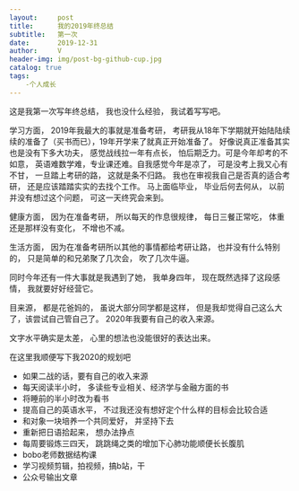 ```yaml
---
layout:     post
title:      我的2019年终总结
subtitle:   第一次
date:       2019-12-31
author:     V
header-img: img/post-bg-github-cup.jpg
catalog: true
tags:
    -个人成长
---
```


这是我第一次写年终总结， 我也没什么经验， 我试着写写吧。

学习方面， 2019年我最大的事就是准备考研， 考研我从18年下学期就开始陆陆续续的准备了（买书而已），19年开学来了就真正开始准备了。 好像说真正准备其实也是没有下多大功夫， 感觉战线拉一年有点长， 怕后期乏力。可是今年却考的不如意， 英语难数学难，专业课还难。自我感觉今年是凉了， 可是没考上我又心有不甘， 一旦踏上考研的路， 这就是条不归路。 我也在审视我自己是否真的适合考研， 还是应该踏踏实实的去找个工作。 马上面临毕业， 毕业后何去何从， 以前并没有想过这个问题， 可这一天终究会来到。

健康方面， 因为在准备考研， 所以每天的作息很规律， 每日三餐正常吃， 体重还是那样没有变化， 不增也不减。

生活方面， 因为在准备考研所以其他的事情都给考研让路， 也并没有什么特别的， 只是简单的和兄弟聚了几次会， 吹了几次牛逼。

同时今年还有一件大事就是我遇到了她， 我单身四年， 现在既然选择了这段感情， 我就要好好经营它。
 
目来源， 都是花爸妈的， 虽说大部分同学都是这样， 但是我却觉得自己这么大了，该尝试自己管自己了。 2020年我要有自己的收入来源。

文字水平确实是太差， 心里的想法也没能很好的表达出来。

在这里我顺便写下我2020的规划吧

* 如果二战的话，要有自己的收入来源
* 每天阅读半小时， 多读些专业相关、经济学与金融方面的书
* 将睡前的半小时改为看书
* 提高自己的英语水平， 不过我还没有想好定个什么样的目标会比较合适
* 和对象一块培养一个共同爱好， 并坚持下去
* 重新把日语拾起来， 想办法挣点
* 每周要锻炼三四天， 跳跳绳之类的增加下心肺功能顺便长长腹肌
* bobo老师数据结构课
* 学习视频剪辑，拍视频，搞b站，干
* 公众号输出文章
